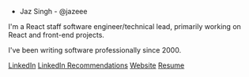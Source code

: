 - Jaz Singh - @jazeee

I'm a React staff software engineer/technical lead, primarily working on React and front-end projects.

I've been writing software professionally since 2000.

[LinkedIn](https://www.linkedin.com/in/jazeee/)
[LinkedIn Recommendations](https://www.linkedin.com/in/jazeee/details/recommendations/)
[Website](https://jazeee.com)
[Resume](https://goo.gl/qWsPm)
